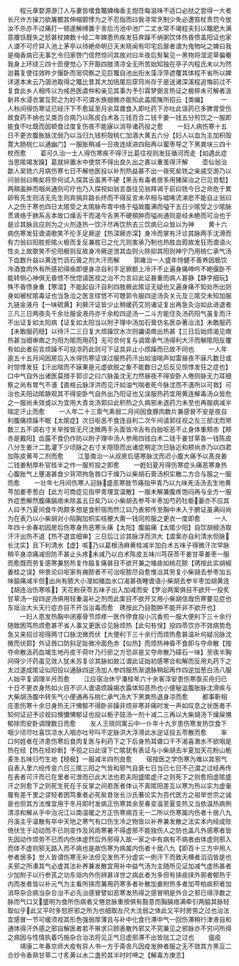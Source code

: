 <!-- { "loadSidebar": true } -->
　　程元章婺源游汀人与妻皆嗜食鼈婢梅香主炮饪每滋味不适口必挞之尝得一大者长尺许方操刀欲屠覩其伸缩颤悸为之不忍指而曰我寻常烹制少失必遭笞杖责罚今放汝不杀亦不过痛打一顿遂解缚置于舎后污池中池广二丈水常不竭程夫妇以鼈肥大满意餍饫既失之怒甚杖婢数十经二年婢患热疾发狂奔躁不纳粥饮体热昏愦盖阳证也家人谓不可疗舁入池上茅亭以待絶命明日天未晓闻有叩宅后扉者谓为鬼物叱之婢曰我是梅香病已无事乞令归家啓门信然惊问其故对曰半夜后髣髴见一黑物将湿泥草徧罨我身上环绕三四十匝便觉心下开豁四肢清凉全无所苦始知独在亭子内程氏未以为然迨暮复使往效昨夕偃卧而宻伺察之见巨鼈自池出衔水藻浮萍遮覆其体程不省所以婢详道本末云乃涸池取得之鼈比昔其大加倍尾后穿窍尚存于是送诸深溪程追悔前过不复食此乡人相传以为戒邑医虞仲和亲见其事为予引霖梦弼言热证之极猝未可解者汲新井水浸衣裳互熨之为妙不可谓水族细微亦能知此盖隂隲所招云【类编】
　　一人秋间得伤寒证已经汗下不愈延至月余耳聋食入即吐药下亦吐此误药已多脾胃受伤故食药不纳也又类百合病乃以陈皮白术各三钱百合二钱干姜一钱五分煎饮之一服即能食不吐既而因顿食过度复伤夜不能寐以消导诸药投之愈
　　一妇人病伤寒十五日不更衣腹胀脉沈弱乃以当归九钱枳殻桃仁加酒大黄五六分【妇人以血为主加枳殻寛大肠桃仁以通幽门】一服胀稍减一日夜连续进四贴再以蜜枣导之下黑粪块三四十枚而愈
　　葛可久治一士人得伤寒疾不得汗比葛往视则发狂循河而走【如遇此症当思隂竭发躁】葛就捽置水中使禁不得出良久出之裹以重茧得汗解
　　壶仙翁治歙人吴铣六月病伤寒七日不解他医投以补剂热益甚不出一夜死矣铣之亲戚交游乃以问翁翁曰晩矣将奈何试入探其舌虽黑不硬【黑舌有毒者居多用猪屎治之已见竒騐】两頬虽肿而咽尚通则可疗也乃入探视如翁言亟往见翁拜谒于前曰铣今日之命危于累卵有先生则活无先生则弃捐异路长终而不得反言未卒相与嘘唏流涕悲不能自止翁曰人之伤于寒也四日太隂受之太隂脉布胃中络于嗌故腹满而嗌干五日少隂受之少隂脉贯肾络于肺系舌本故口燥舌干而渴今舌黑不硬頬肿而嗌尚通则是经未絶而可治也于是诊其脉且应则为之火剂逐热一饮汗尽再饮热去三饮病已众皆以为神
　　黄十六病伤寒发狂谵语歌笑不伦手足厥逆【热深厥亦深】身冷而掌有汗诊其脉两手沈滑而有力翁曰阳胜拒隂火极而复反兼胜已之化亢则害承乃制也热胜血菀故发狂而谵语火性炎上故歌笑不伦阳极则反故身冷厥逆泄其血则火除抑其阳则神宁乃用桃仁承气汤下血数升益以黄连竹沥石膏之剂大汗而解
　　郭雍治一人盛年恃健不善养因极饮冷酒食肉外有所感初得疾即便身凉自利手足厥额上冷汗不止遍身痛呻吟不絶偃卧不能转侧心神俱无昏愦不恍惚请医视之治不力言曰此证甚重而病人甚静【静字细玩】殊不昏愦身重【寒湿】不能起自汗自利四肢厥此隂证无疑也又遍身痛不知处所出则身如被杖隂毒证也当急治之医言缪悠不可聴郭令服四逆汤灸关元及三隂交未知加服九链金液丹【一味硫黄】利厥汗证皆少止稍缓药艾则诸证复出再急灸治如此进退者三凡三日两夜灸千余壮服金液丹亦千余粒四逆汤一二斗方能住灸汤药阳气虽复而汗不出证复如太阳病【证复如太阳当以附子理中汤加石膏仿名医杂著治法】未敢服药【未敢服药穏】以待汗二三日复大烦躁饮水次则讝语癍出热甚【三日后始烦渴见癍热甚当细审癍之为阳为隂而用药】无可奈何复与调胃承气汤得利大汗而解隂阳反覆有如此者前言烦躁不可投凉药此则可下证具非止小烦躁而已故不同也
　　一人年逾五十五月间因房后入水得伤寒证误过服热药汗出如油喘声如雷昼夜不寐凡数日或时惊悸发狂【汗出喘而不寐果是元虚欲脱之象不能数日之后反见惊悸发狂之症也】口中气自外出诸医莫措手郭诊之曰六脉虽沈无力然昼夜不得安卧人倦则脉无力耳细察之尚有胃气不濇【直格云脉浮洪而见汗如油气喘者死今脉沈而不濇所以可救】可治也夫阳动隂静观其不得安卧气自外出乃阳证也又误服热药宜用黄连解毒汤众皆危之一服尚未效或以为宜用大青龙汤郭曰此积热之久病邪未退药力未至也再服病减半喘定汗止而愈
　　一人年二十三禀气素弱二月间因食豚肉数片兼感冒不安是夜自利腹痛烦躁不眠【太隂症】次日呕恶不食连自利二次午间请郭往视之左三部沈而带数三五不调右寸关举按皆无尺沈微两手头面皆冷舌有白胎呕恶不止身体重颊赤【颊赤是戴阳】齿露不食仍作防以附子理中汤人参用四钱白术二钱干姜甘草各一钱陈皮八分生姜汁二匙灌下少顷脉之右寸关隠隠而出诸症稍定次日脉近和颊尚赤乃以四君加陈皮黄芩二剂而愈
　　江篁南治一从叔房后感寒脉沈而迟小腹大痛予以髙良姜二钱姜制厚朴官桂半之作一服煎投之即愈
　　一姙妇夏月得伤寒症头痛恶寒身热心腹胀气上壅渴甚食少背项拘急唇口干燥乃以柴胡石膏汤枳实散二方合与服之一服而愈
　　一壮年七月间伤寒人迎脉盛恶寒肢节痛指甲青乃以九味羌活汤去生地黄芩加姜枣葱白【此方可商症见指甲青理宜温散】一服未解兼腹疼饱闷再与全方一服外症悉解然腹痛膈痞未除盖五日矣乃以小柴胡去参芩半枣加芍药牡蛎蒌亦不应其人曰予乃夏间食牛肉颇多想是食积宿而然江曰乃表邪传至胸中未入于腑证虽满闷尚为在表乃以小柴胡对小陷胸加枳实桔梗大黄一钱同煎服之更衣一度即愈
　　一人年四十余春初因房后伤寒身热恶寒头痛【太阳】腹脇痛【太隂少阳】自饮胡椒汤取汗汗出热不退【热不退宜细审】三日后江诊其脉浮而洪大【虞案亦自利清水但脉长沈实】且下利清水【虚】咳乃以葛根汤麻黄桂减半加白术五味子得微汗次早脉稍平身凉痛减但防不甚止头疼未减乃以白术陈皮五味川芎茯苓干姜甘草姜枣一服而愈既而劳复感寒兼怒热复作脇复痛甚目不欲开兼之咯痰如桃花脓【琇按此实胡椒姜桂之误】仲景论曰呕家有痈脓者不可治呕脓尽自愈惟治其劳复小柴胡去参枣加五味脇痛减半但出尚有脓大小溲如猪血水口渴甚夜睡谵语小柴胡去参半枣加胡黄连【胡连治伤寒咳】天花粉茯苓五味子出入加减而安【罗治两案俱目不欲开一投炙甘草汤一投四逆汤俱用轻重温补之剂而此案目不欲开又用小柴胡信哉伤寒要见症也　东垣治大头天行症亦目不开当治毒而愈　琇按此乃目胞肿不能开非不欲开也】
　　一妇人患发热胸中闭塞骨节烦疼一医作停食投小沉香煎一服大便利下三十余行随致困笃热烦愈甚不省人事又更医诊见脉烦热【此句有悮】投四苓饮亦不效病势危急又来招诊视得两寸口脉沈微而伏【大便利下三十余行而烦热愈甚温补何疑况脉沈微而伏耶】外证唇口防斜足趾微冷面色赤【似热】而烦热神昏不食即与夺命散【按夺命散汲药血竭生地丹皮干荷叶乃行瘀之方恐非是又夺命散乃礞石一味】至夜半胸间得少汗药虽见效人犹未苏复诊其脉如故江谓此证始初感寒合和解而反用丸药下之太过遂成隂证似阳投以通脉四逆汤加人参四服热渐退脉稍起再作四逆加葱白汤八服人始平复调理半月而愈
　　江应宿治休宁潘桂年六十余客淳安患伤寒亟买舟归已十日不更衣身热如火目不识人谵语烦躁揭衣露体知恶热也小便秘澁腹胀脉沈滑疾与大柴胡汤腹中转矢气小便通再与桃仁承气汤大下黑粪热退身凉而愈
　　都事靳相庄患伤寒十余日身热无汗怫郁不得卧非躁非烦非寒非痛时发一声如叹息之状医者不知何证迎予诊视曰懊憹怫郁证也投以栀子豉汤一剂十减二三再以大柴胡汤下燥屎怫郁除而安卧调理数日而愈
　　友人王晓同寓云中一仆年十九岁患伤寒发热饮食下咽少顷尽吐喜饮凉水入咽亦吐号呌不定脉洪大浮滑此水逆证投五苓散而愈
　　率口何姓者在济患伤寒后食肉复医与利药下之下后身热耳聋口干不渴喜潄水不欲咽是热在经【热在经妙断】予视之曰此误下亡隂犹有表证与小柴胡去半夏加天花粉山栀麦冬五味归芍生地【穏极】一服减半四剂良愈
　　宿按医之学伤寒为难以其邪气自表入里六经传变六日三隂三阳之气皆和邪气自衰七日当已七日不己谓之过经再传在表者可汗而已在里者可泄而已此大法也若夫阳盛隂虚汗之则死下之则愈阳虚隂盛汗之则愈下之则死生死在于反掌之间若医者体认不真隂阳差互以寒为热以实为虚毫厘有差千里之谬轻者困笃重者必死矣昔张长沙氏著论实为百代医方之祖举世宗之诚是也但其方法惟宜用于冬月即时发病正伤寒其余至春变温至夏变热又当依温热病例清凉和解从乎中治况江以南温暖之方正伤寒病百无一二所以伤寒属内伤者十居八九丹溪主乎温散有卒中天地之寒气有口伤生冷之物皆以补养兼发散之法实本内经成败倚伏生于动动而不已则变作及风雨寒暑不得虚邪不能独伤人之防也盖凡外感寒者皆先因动作烦劳不已而内伤体虚然后外邪得入故一家之中有病有不病者由体虚则邪入而体不虚则邪无路入而不病也是故伤寒为病属内伤者十居八九【即百十三方中用人参者居多】世人皆谓伤寒无补法但见发热不分虚实一例汗下而致夭横者滔滔皆是也夫邪之所凑其气必虚其法补养兼发散宜用补中益气汤为主随所见证加减气虚热甚者少加附子以行参芪之功东垣内外伤辨甚详世之病此者为多但有挟痰挟外邪者郁热于内而发者皆以补元气为主看所挟而兼用药寒多者补散加姜附热多者加芩柏痰积者加消导杂合病当杂合治不必先治感冒譬如恶寒发热得之感冒明是外合之邪已得浮数之脉而气口又盛明为食所伤病者又倦怠脉重按俱有豁意而胸膈痞满牵引两脇其脉轻取似乎此又平时多怒肝邪之所为也细取左尺大沈弱之体此又平时房劳之过也治法宜感冒一节可缓须视其形色强弱厚薄且与补中化食行滞中气一回伤滞稍行津液自和通体得汗外感之邪自解医者若不审求只顾表散外邪又不究兼见之邪脉亦不穷问所得之病因与性情执着巧施杂合治法将见正气日虚邪滞不出皆拙工之过也
　　瘟疫
　　靖康二年春京师大疫有异人书一方于斋舎凡因疫发肿者服之无不效其方黑豆二合炒令香熟甘草二寸炙黄以水二盏煎其半时时呷之【解毒方庚志】
